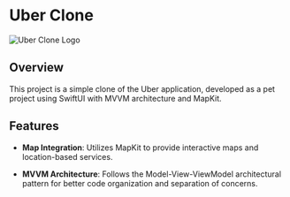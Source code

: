 # Uber Clone

![Uber Clone Logo](https://github.com/sher304/Uber-SwiftUI/raw/main/assets/87121837/fa985f44-3cc5-4f60-9869-291d98b06ae9.png)

## Overview

This project is a simple clone of the Uber application, developed as a pet project using SwiftUI with MVVM architecture and MapKit.

## Features

- **Map Integration**: Utilizes MapKit to provide interactive maps and location-based services.

- **MVVM Architecture**: Follows the Model-View-ViewModel architectural pattern for better code organization and separation of concerns.

##
